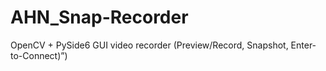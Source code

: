 # AHN_Snap-Recorder
OpenCV + PySide6 GUI video recorder (Preview/Record, Snapshot, Enter-to-Connect)”)

